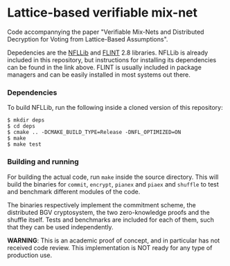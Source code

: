 # Lattice-based verifiable mix-net

Code accompannying the paper "Verifiable Mix-Nets and Distributed Decryption for Voting from Lattice-Based Assumptions".

Depedencies are the [NFLLib](https://github.com/quarkslab/NFLlib) and [FLINT](https://flintlib.org/doc/) 2.8 libraries.
NFLLib is already included in this repository, but instructions for installing its dependencies can be found in the link above.
FLINT is usually included in package managers and can be easily installed in most systems out there.

### Dependencies

To build NFLLib, run the following inside a cloned version of this repository:

```
$ mkdir deps
$ cd deps
$ cmake .. -DCMAKE_BUILD_TYPE=Release -DNFL_OPTIMIZED=ON
$ make
$ make test
```
### Building and running

For building the actual code, run `make` inside the source directory. This will build the binaries for `commit`, `encrypt`, `pianex` and `piaex` and `shuffle` to test and benchmark different modules of the code.

The binaries respectively implement the commitment scheme, the distributed BGV cryptosystem, the two zero-knowledge proofs and the shuffle itself. Tests and benchmarks are included for each of them, such that they can be used independently.

__WARNING__: This is an academic proof of concept, and in particular has not received code review. This implementation is NOT ready for any type of production use.
